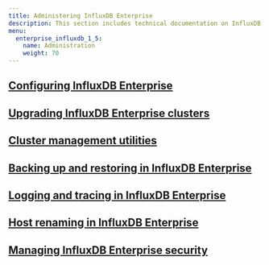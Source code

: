 ```yaml
---
title: Administering InfluxDB Enterprise
description: This section includes technical documentation on InfluxDB Enterprise administration, including backup and restore, configuration, logs, security, and upgrading.
menu:
  enterprise_influxdb_1_5:
    name: Administration
    weight: 70
---
```


## [Configuring InfluxDB Enterprise](/enterprise_influxdb/v1.5/administration/configuration/)

## [Upgrading InfluxDB Enterprise clusters](/enterprise_influxdb/v1.5/administration/upgrading/)

## [Cluster management utilities](/enterprise_influxdb/v1.5/administration/customer-commands/)

## [Backing up and restoring in InfluxDB Enterprise](/enterprise_influxdb/v1.5/administration/backup-and-restore/)

## [Logging and tracing in InfluxDB Enterprise](/enterprise_influxdb/v1.5/administration/logs/)

## [Host renaming in InfluxDB Enterprise](/enterprise_influxdb/v1.5/administration/renaming/)

## [Managing InfluxDB Enterprise security](/enterprise_influxdb/v1.5/administration/security/)
